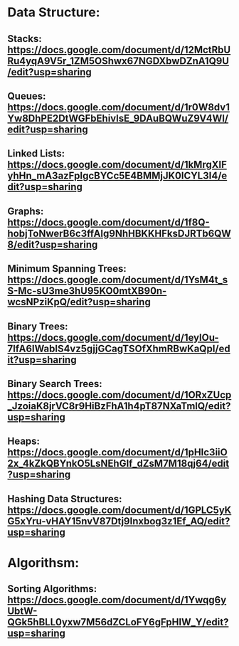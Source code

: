 # Data Structure:

## Stacks: https://docs.google.com/document/d/12MctRbURu4yqA9V5r_1ZM5OShwx67NGDXbwDZnA1Q9U/edit?usp=sharing

## Queues: https://docs.google.com/document/d/1r0W8dv1Yw8DhPE2DtWGFbEhivlsE_9DAuBQWuZ9V4WI/edit?usp=sharing

## Linked Lists: https://docs.google.com/document/d/1kMrgXIFyhHn_mA3azFpIgcBYCc5E4BMMjJK0lCYL3I4/edit?usp=sharing

## Graphs: https://docs.google.com/document/d/1f8Q-hobjToNwerB6c3ffAIg9NhHBKKHFksDJRTb6QW8/edit?usp=sharing

## Minimum Spanning Trees: https://docs.google.com/document/d/1YsM4t_sS-Mc-sU3me3hU95KO0mtXB90n-wcsNPziKpQ/edit?usp=sharing

## Binary Trees: https://docs.google.com/document/d/1eylOu-7IfA6IWablS4vz5gjjGCagTSOfXhmRBwKaQpI/edit?usp=sharing

## Binary Search Trees: https://docs.google.com/document/d/1ORxZUcp_JzoiaK8jrVC8r9HiBzFhA1h4pT87NXaTmlQ/edit?usp=sharing

## Heaps: https://docs.google.com/document/d/1pHIc3iiO2x_4kZkQBYnkO5LsNEhGIf_dZsM7M18qj64/edit?usp=sharing

## Hashing Data Structures: https://docs.google.com/document/d/1GPLC5yKG5xYru-vHAY15nvV87Dtj9Inxbog3z1Ef_AQ/edit?usp=sharing

# Algorithsm:

## Sorting Algorithms: https://docs.google.com/document/d/1Ywqg6yUbtW-QGk5hBLL0yxw7M56dZCLoFY6gFpHlW_Y/edit?usp=sharing
